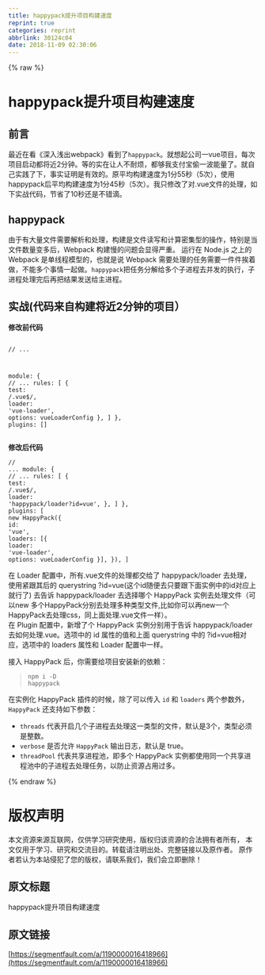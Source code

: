 ```yaml
---
title: happypack提升项目构建速度
reprint: true
categories: reprint
abbrlink: 30124c04
date: 2018-11-09 02:30:06
---
```


{% raw %}
<h1 id="articleHeader0">happypack&#x63D0;&#x5347;&#x9879;&#x76EE;&#x6784;&#x5EFA;&#x901F;&#x5EA6;</h1><h2 id="articleHeader1">&#x524D;&#x8A00;</h2><p>&#x6700;&#x8FD1;&#x5728;&#x770B;&#x300A;&#x6DF1;&#x5165;&#x6D45;&#x51FA;webpack&#x300B;&#x770B;&#x5230;&#x4E86;<code>happypack</code>&#x3002;&#x5C31;&#x60F3;&#x8D77;&#x516C;&#x53F8;&#x4E00;vue&#x9879;&#x76EE;&#xFF0C;&#x6BCF;&#x6B21;&#x9879;&#x76EE;&#x542F;&#x52A8;&#x90FD;&#x5C06;&#x8FD1;2&#x5206;&#x949F;&#x3002;&#x7B49;&#x7684;&#x5B9E;&#x5728;&#x8BA9;&#x4EBA;&#x4E0D;&#x8010;&#x70E6;&#xFF0C;&#x90FD;&#x591F;&#x6211;&#x652F;&#x4ED8;&#x5B9D;&#x5077;&#x4E00;&#x6CE2;&#x80FD;&#x91CF;&#x4E86;&#x3002;&#x5C31;&#x81EA;&#x5DF1;&#x5B9E;&#x8DF5;&#x4E86;&#x4E0B;&#xFF0C;&#x4E8B;&#x5B9E;&#x8BC1;&#x660E;&#x662F;&#x6709;&#x6548;&#x7684;&#x3002;&#x539F;&#x5E73;&#x5747;&#x6784;&#x5EFA;&#x901F;&#x5EA6;&#x4E3A;1&#x5206;55&#x79D2;&#xFF08;5&#x6B21;&#xFF09;&#xFF0C;&#x4F7F;&#x7528;happypack&#x540E;&#x5E73;&#x5747;&#x6784;&#x5EFA;&#x901F;&#x5EA6;&#x4E3A;1&#x5206;45&#x79D2;&#xFF08;5&#x6B21;&#xFF09;&#x3002;&#x6211;&#x53EA;&#x4FEE;&#x6539;&#x4E86;&#x5BF9;.vue&#x6587;&#x4EF6;&#x7684;&#x5904;&#x7406;&#xFF0C;&#x5982;&#x4E0B;&#x5B9E;&#x6218;&#x4EE3;&#x7801;&#xFF0C;&#x8282;&#x7701;&#x4E86;10&#x79D2;&#x8FD8;&#x662F;&#x4E0D;&#x9519;&#x6EF4;&#x3002;</p><h2 id="articleHeader2">happypack</h2><p>&#x7531;&#x4E8E;&#x6709;&#x5927;&#x91CF;&#x6587;&#x4EF6;&#x9700;&#x8981;&#x89E3;&#x6790;&#x548C;&#x5904;&#x7406;&#xFF0C;&#x6784;&#x5EFA;&#x662F;&#x6587;&#x4EF6;&#x8BFB;&#x5199;&#x548C;&#x8BA1;&#x7B97;&#x5BC6;&#x96C6;&#x578B;&#x7684;&#x64CD;&#x4F5C;&#xFF0C;&#x7279;&#x522B;&#x662F;&#x5F53;&#x6587;&#x4EF6;&#x6570;&#x91CF;&#x53D8;&#x591A;&#x540E;&#xFF0C;Webpack &#x6784;&#x5EFA;&#x6162;&#x7684;&#x95EE;&#x9898;&#x4F1A;&#x663E;&#x5F97;&#x4E25;&#x91CD;&#x3002; &#x8FD0;&#x884C;&#x5728; Node.js &#x4E4B;&#x4E0A;&#x7684; Webpack &#x662F;&#x5355;&#x7EBF;&#x7A0B;&#x6A21;&#x578B;&#x7684;&#xFF0C;&#x4E5F;&#x5C31;&#x662F;&#x8BF4; Webpack &#x9700;&#x8981;&#x5904;&#x7406;&#x7684;&#x4EFB;&#x52A1;&#x9700;&#x8981;&#x4E00;&#x4EF6;&#x4EF6;&#x6328;&#x7740;&#x505A;&#xFF0C;&#x4E0D;&#x80FD;&#x591A;&#x4E2A;&#x4E8B;&#x60C5;&#x4E00;&#x8D77;&#x505A;&#x3002;<code>happypack</code>&#x628A;&#x4EFB;&#x52A1;&#x5206;&#x89E3;&#x7ED9;&#x591A;&#x4E2A;&#x5B50;&#x8FDB;&#x7A0B;&#x53BB;&#x5E76;&#x53D1;&#x7684;&#x6267;&#x884C;&#xFF0C;&#x5B50;&#x8FDB;&#x7A0B;&#x5904;&#x7406;&#x5B8C;&#x540E;&#x518D;&#x628A;&#x7ED3;&#x679C;&#x53D1;&#x9001;&#x7ED9;&#x4E3B;&#x8FDB;&#x7A0B;&#x3002;</p><h2 id="articleHeader3">&#x5B9E;&#x6218;(&#x4EE3;&#x7801;&#x6765;&#x81EA;&#x6784;&#x5EFA;&#x5C06;&#x8FD1;2&#x5206;&#x949F;&#x7684;&#x9879;&#x76EE;&#xFF09;</h2><p><strong>&#x4FEE;&#x6539;&#x524D;&#x4EE3;&#x7801;</strong></p><div class="widget-codetool" style="display:none"><div class="widget-codetool--inner"><span class="selectCode code-tool" data-toggle="tooltip" data-placement="top" title="" data-original-title="&#x5168;&#x9009;"></span> <span type="button" class="copyCode code-tool" data-toggle="tooltip" data-placement="top" data-clipboard-text="
// ...

module: {
    // ...
  rules: [
    {
      test: /\.vue$/,
      loader: &apos;vue-loader&apos;,
      options: vueLoaderConfig
    },
  ]
},
plugins: []
" title="" data-original-title="&#x590D;&#x5236;"></span> <span type="button" class="saveToNote code-tool" data-toggle="tooltip" data-placement="top" title="" data-original-title="&#x653E;&#x8FDB;&#x7B14;&#x8BB0;"></span></div></div><pre class="javascript hljs"><code class="javascript">
<span class="hljs-comment">// ...</span>

<span class="hljs-built_in">module</span>: {
    <span class="hljs-comment">// ...</span>
  rules: [
    {
      <span class="hljs-attr">test</span>: <span class="hljs-regexp">/\.vue$/</span>,
      <span class="hljs-attr">loader</span>: <span class="hljs-string">&apos;vue-loader&apos;</span>,
      <span class="hljs-attr">options</span>: vueLoaderConfig
    },
  ]
},
<span class="hljs-attr">plugins</span>: []
</code></pre><p><strong>&#x4FEE;&#x6539;&#x540E;&#x4EE3;&#x7801;</strong></p><div class="widget-codetool" style="display:none"><div class="widget-codetool--inner"><span class="selectCode code-tool" data-toggle="tooltip" data-placement="top" title="" data-original-title="&#x5168;&#x9009;"></span> <span type="button" class="copyCode code-tool" data-toggle="tooltip" data-placement="top" data-clipboard-text="// ...
module: {
// ...
  rules: [
    {
      test: /\.vue$/,
      loader: &apos;happypack/loader?id=vue&apos;,
    },
  ]
},
plugins: [
  new HappyPack({
    id: &apos;vue&apos;,
    loaders: [{
      loader: &apos;vue-loader&apos;,
      options: vueLoaderConfig
    }],
  }),
]
" title="" data-original-title="&#x590D;&#x5236;"></span> <span type="button" class="saveToNote code-tool" data-toggle="tooltip" data-placement="top" title="" data-original-title="&#x653E;&#x8FDB;&#x7B14;&#x8BB0;"></span></div></div><pre class="javascript hljs"><code class="javascript"><span class="hljs-comment">// ...</span>
<span class="hljs-built_in">module</span>: {
<span class="hljs-comment">// ...</span>
  rules: [
    {
      <span class="hljs-attr">test</span>: <span class="hljs-regexp">/\.vue$/</span>,
      <span class="hljs-attr">loader</span>: <span class="hljs-string">&apos;happypack/loader?id=vue&apos;</span>,
    },
  ]
},
<span class="hljs-attr">plugins</span>: [
  <span class="hljs-keyword">new</span> HappyPack({
    <span class="hljs-attr">id</span>: <span class="hljs-string">&apos;vue&apos;</span>,
    <span class="hljs-attr">loaders</span>: [{
      <span class="hljs-attr">loader</span>: <span class="hljs-string">&apos;vue-loader&apos;</span>,
      <span class="hljs-attr">options</span>: vueLoaderConfig
    }],
  }),
]
</code></pre><p>&#x5728; Loader &#x914D;&#x7F6E;&#x4E2D;&#xFF0C;&#x6240;&#x6709;.vue&#x6587;&#x4EF6;&#x7684;&#x5904;&#x7406;&#x90FD;&#x4EA4;&#x7ED9;&#x4E86; happypack/loader &#x53BB;&#x5904;&#x7406;&#xFF0C;&#x4F7F;&#x7528;&#x7D27;&#x8DDF;&#x5176;&#x540E;&#x7684; querystring ?id=vue(&#x8FD9;&#x4E2A;id&#x968F;&#x4FBF;&#x53BB;&#x53EA;&#x8981;&#x8DDF;&#x4E0B;&#x9762;&#x5B9E;&#x4F8B;&#x4E2D;&#x7684;id&#x5BF9;&#x5E94;&#x4E0A;&#x5C31;&#x884C;&#x4E86;) &#x53BB;&#x544A;&#x8BC9; happypack/loader &#x53BB;&#x9009;&#x62E9;&#x54EA;&#x4E2A; HappyPack &#x5B9E;&#x4F8B;&#x53BB;&#x5904;&#x7406;&#x6587;&#x4EF6;&#xFF08;&#x53EF;&#x4EE5;new &#x591A;&#x4E2A;HappyPack&#x5206;&#x522B;&#x53BB;&#x5904;&#x7406;&#x591A;&#x79CD;&#x7C7B;&#x578B;&#x6587;&#x4EF6;,&#x6BD4;&#x5982;&#x4F60;&#x53EF;&#x4EE5;&#x518D;new&#x4E00;&#x4E2A;HappyPack&#x53BB;&#x5904;&#x7406;css&#xFF0C;&#x540C;&#x4E0A;&#x9762;&#x5904;&#x7406;.vue&#x6587;&#x4EF6;&#x4E00;&#x6837;&#xFF09;&#x3002;<br>&#x5728; Plugin &#x914D;&#x7F6E;&#x4E2D;&#xFF0C;&#x65B0;&#x589E;&#x4E86;&#x4E2A; HappyPack &#x5B9E;&#x4F8B;&#x5206;&#x522B;&#x7528;&#x4E8E;&#x544A;&#x8BC9; happypack/loader &#x53BB;&#x5982;&#x4F55;&#x5904;&#x7406;.vue&#x3002;&#x9009;&#x9879;&#x4E2D;&#x7684; id &#x5C5E;&#x6027;&#x7684;&#x503C;&#x548C;&#x4E0A;&#x9762; querystring &#x4E2D;&#x7684; ?id=vue&#x76F8;&#x5BF9;&#x5E94;&#xFF0C;&#x9009;&#x9879;&#x4E2D;&#x7684; loaders &#x5C5E;&#x6027;&#x548C; Loader &#x914D;&#x7F6E;&#x4E2D;&#x4E00;&#x6837;&#x3002;</p><p>&#x63A5;&#x5165; HappyPack &#x540E;&#xFF0C;&#x4F60;&#x9700;&#x8981;&#x7ED9;&#x9879;&#x76EE;&#x5B89;&#x88C5;&#x65B0;&#x7684;&#x4F9D;&#x8D56;&#xFF1A;</p><blockquote><code>npm i -D happypack</code></blockquote><p>&#x5728;&#x5B9E;&#x4F8B;&#x5316; HappyPack &#x63D2;&#x4EF6;&#x7684;&#x65F6;&#x5019;&#xFF0C;&#x9664;&#x4E86;&#x53EF;&#x4EE5;&#x4F20;&#x5165; <code>id</code> &#x548C; <code>loaders</code> &#x4E24;&#x4E2A;&#x53C2;&#x6570;&#x5916;&#xFF0C;<code>HappyPack</code> &#x8FD8;&#x652F;&#x6301;&#x5982;&#x4E0B;&#x53C2;&#x6570;&#xFF1A;</p><ul><li><code>threads</code> &#x4EE3;&#x8868;&#x5F00;&#x542F;&#x51E0;&#x4E2A;&#x5B50;&#x8FDB;&#x7A0B;&#x53BB;&#x5904;&#x7406;&#x8FD9;&#x4E00;&#x7C7B;&#x578B;&#x7684;&#x6587;&#x4EF6;&#xFF0C;&#x9ED8;&#x8BA4;&#x662F;3&#x4E2A;&#xFF0C;&#x7C7B;&#x578B;&#x5FC5;&#x987B;&#x662F;&#x6574;&#x6570;&#x3002;</li><li><code>verbose</code> &#x662F;&#x5426;&#x5141;&#x8BB8; <code>HappyPack</code> &#x8F93;&#x51FA;&#x65E5;&#x5FD7;&#xFF0C;&#x9ED8;&#x8BA4;&#x662F; true&#x3002;</li><li><code>threadPool</code> &#x4EE3;&#x8868;&#x5171;&#x4EAB;&#x8FDB;&#x7A0B;&#x6C60;&#xFF0C;&#x5373;&#x591A;&#x4E2A; HappyPack &#x5B9E;&#x4F8B;&#x90FD;&#x4F7F;&#x7528;&#x540C;&#x4E00;&#x4E2A;&#x5171;&#x4EAB;&#x8FDB;&#x7A0B;&#x6C60;&#x4E2D;&#x7684;&#x5B50;&#x8FDB;&#x7A0B;&#x53BB;&#x5904;&#x7406;&#x4EFB;&#x52A1;&#xFF0C;&#x4EE5;&#x9632;&#x6B62;&#x8D44;&#x6E90;&#x5360;&#x7528;&#x8FC7;&#x591A;&#x3002;</li></ul>
{% endraw %}

# 版权声明
本文资源来源互联网，仅供学习研究使用，版权归该资源的合法拥有者所有，
本文仅用于学习、研究和交流目的。转载请注明出处、完整链接以及原作者。
原作者若认为本站侵犯了您的版权，请联系我们，我们会立即删除！

## 原文标题
happypack提升项目构建速度

## 原文链接
[https://segmentfault.com/a/1190000016418966](https://segmentfault.com/a/1190000016418966)

